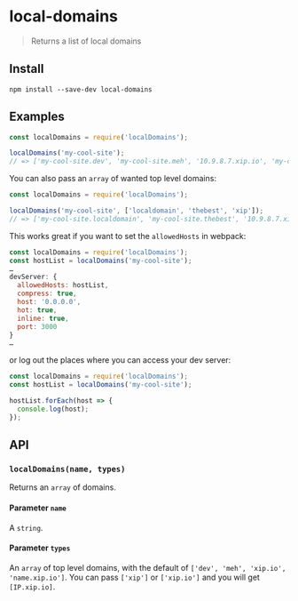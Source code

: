 local-domains
=============
> Returns a list of local domains


## Install
```
npm install --save-dev local-domains
```

## Examples

```js
const localDomains = require('localDomains');

localDomains('my-cool-site');
// => ['my-cool-site.dev', 'my-cool-site.meh', '10.9.8.7.xip.io', 'my-cool-site.10.9.8.7.xip.io']
```

You can also pass an `array` of wanted top level domains:

```js
const localDomains = require('localDomains');

localDomains('my-cool-site', ['localdomain', 'thebest', 'xip']);
// => ['my-cool-site.localdomain', 'my-cool-site.thebest', '10.9.8.7.xip.io']
```

This works great if you want to set the `allowedHosts` in webpack:
```js
const localDomains = require('localDomains');
const hostList = localDomains('my-cool-site');
…
devServer: {
  allowedHosts: hostList,
  compress: true,
  host: '0.0.0.0',
  hot: true,
  inline: true,
  port: 3000
}
…
```

or log out the places where you can access your dev server:
```js
const localDomains = require('localDomains');
const hostList = localDomains('my-cool-site');

hostList.forEach(host => {
  console.log(host);
});
```

## API

### `localDomains(name, types)`
Returns an `array` of domains.

#### Parameter `name`
A `string`.

#### Parameter `types`
An `array` of top level domains, with the default of `['dev', 'meh', 'xip.io', 'name.xip.io']`. You can pass `['xip']` or `['xip.io']` and you will get `[IP.xip.io]`.
